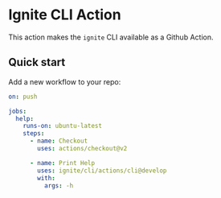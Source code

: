 # Ignite CLI Action

This action makes the `ignite` CLI available as a Github Action.

## Quick start

Add a new workflow to your repo:

```yml
on: push

jobs:
  help:
    runs-on: ubuntu-latest
    steps:
      - name: Checkout
        uses: actions/checkout@v2

      - name: Print Help 
        uses: ignite/cli/actions/cli@develop
        with:
          args: -h 
```
